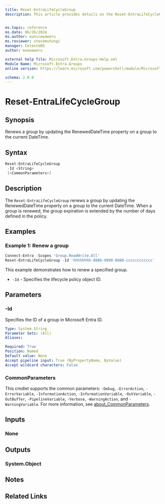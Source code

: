 ```yaml
---
title: Reset-EntraLifeCycleGroup
description: This article provides details on the Reset-EntraLifeCycleGroup command.


ms.topic: reference
ms.date: 06/26/2024
ms.author: eunicewaweru
ms.reviewer: stevemutungi
manager: CelesteDG
author: msewaweru

external help file: Microsoft.Entra.Groups-Help.xml
Module Name: Microsoft.Entra.Groups
online version: https://learn.microsoft.com/powershell/module/Microsoft.Entra.Groups/Reset-EntraLifeCycleGroup

schema: 2.0.0
---
```


# Reset-EntraLifeCycleGroup

## Synopsis

Renews a group by updating the RenewedDateTime property on a group to the current DateTime.

## Syntax

```powershell
Reset-EntraLifeCycleGroup
 -Id <String>
 [<CommonParameters>]
```

## Description

The `Reset-EntraLifeCycleGroup` renews a group by updating the RenewedDateTime property on a group to the current DateTime.
When a group is renewed, the group expiration is extended by the number of days defined in the policy.

## Examples

### Example 1: Renew a group

```powershell
Connect-Entra -Scopes 'Group.ReadWrite.All'
Reset-EntraLifeCycleGroup -Id 'hhhhhhhh-8888-9999-8888-cccccccccccc'
```

This example demonstrates how to renew a specified group.

- `-Id` - Specifies the lifecycle policy object ID.

## Parameters

### -Id

Specifies the ID of a group in Microsoft Entra ID.

```yaml
Type: System.String
Parameter Sets: (All)
Aliases:

Required: True
Position: Named
Default value: None
Accept pipeline input: True (ByPropertyName, ByValue)
Accept wildcard characters: False
```

### CommonParameters

This cmdlet supports the common parameters: `-Debug`, `-ErrorAction`, `-ErrorVariable`, `-InformationAction`, `-InformationVariable`, `-OutVariable`, `-OutBuffer`, `-PipelineVariable`, `-Verbose`, `-WarningAction`, and `-WarningVariable`. For more information, see [about_CommonParameters](https://go.microsoft.com/fwlink/?LinkID=113216).

## Inputs

### None

## Outputs

### System.Object

## Notes

## Related Links
